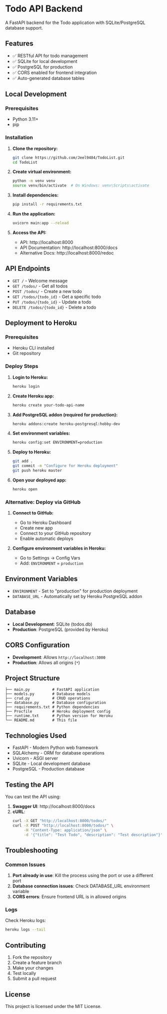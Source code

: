 # Todo API Backend

A FastAPI backend for the Todo application with SQLite/PostgreSQL database support.

## Features

- ✅ RESTful API for todo management
- ✅ SQLite for local development
- ✅ PostgreSQL for production
- ✅ CORS enabled for frontend integration
- ✅ Auto-generated database tables

## Local Development

### Prerequisites

- Python 3.11+
- pip

### Installation

1. **Clone the repository:**
   ```bash
   git clone https://github.com/Jeel9484/TodoList.git
   cd TodoList
   ```

2. **Create virtual environment:**
   ```bash
   python -m venv venv
   source venv/bin/activate  # On Windows: venv\Scripts\activate
   ```

3. **Install dependencies:**
   ```bash
   pip install -r requirements.txt
   ```

4. **Run the application:**
   ```bash
   uvicorn main:app --reload
   ```

5. **Access the API:**
   - API: http://localhost:8000
   - API Documentation: http://localhost:8000/docs
   - Alternative Docs: http://localhost:8000/redoc

## API Endpoints

- `GET /` - Welcome message
- `GET /todos/` - Get all todos
- `POST /todos/` - Create a new todo
- `GET /todos/{todo_id}` - Get a specific todo
- `PUT /todos/{todo_id}` - Update a todo
- `DELETE /todos/{todo_id}` - Delete a todo

## Deployment to Heroku

### Prerequisites

- Heroku CLI installed
- Git repository

### Deploy Steps

1. **Login to Heroku:**
   ```bash
   heroku login
   ```

2. **Create Heroku app:**
   ```bash
   heroku create your-todo-api-name
   ```

3. **Add PostgreSQL addon (required for production):**
   ```bash
   heroku addons:create heroku-postgresql:hobby-dev
   ```

4. **Set environment variables:**
   ```bash
   heroku config:set ENVIRONMENT=production
   ```

5. **Deploy to Heroku:**
   ```bash
   git add .
   git commit -m "Configure for Heroku deployment"
   git push heroku master
   ```

6. **Open your deployed app:**
   ```bash
   heroku open
   ```

### Alternative: Deploy via GitHub

1. **Connect to GitHub:**
   - Go to Heroku Dashboard
   - Create new app
   - Connect to your GitHub repository
   - Enable automatic deploys

2. **Configure environment variables in Heroku:**
   - Go to Settings → Config Vars
   - Add: `ENVIRONMENT` = `production`

## Environment Variables

- `ENVIRONMENT` - Set to "production" for production deployment
- `DATABASE_URL` - Automatically set by Heroku PostgreSQL addon

## Database

- **Local Development**: SQLite (todos.db)
- **Production**: PostgreSQL (provided by Heroku)

## CORS Configuration

- **Development**: Allows `http://localhost:3000`
- **Production**: Allows all origins (`*`)

## Project Structure

```
├── main.py          # FastAPI application
├── models.py        # Database models
├── crud.py          # CRUD operations
├── database.py      # Database configuration
├── requirements.txt # Python dependencies
├── Procfile         # Heroku deployment config
├── runtime.txt      # Python version for Heroku
└── README.md        # This file
```

## Technologies Used

- FastAPI - Modern Python web framework
- SQLAlchemy - ORM for database operations
- Uvicorn - ASGI server
- SQLite - Local development database
- PostgreSQL - Production database

## Testing the API

You can test the API using:

1. **Swagger UI**: http://localhost:8000/docs
2. **cURL**:
   ```bash
   curl -X GET "http://localhost:8000/todos/"
   curl -X POST "http://localhost:8000/todos/" \
        -H "Content-Type: application/json" \
        -d '{"title": "Test Todo", "description": "Test description"}'
   ```

## Troubleshooting

### Common Issues

1. **Port already in use**: Kill the process using the port or use a different port
2. **Database connection issues**: Check DATABASE_URL environment variable
3. **CORS errors**: Ensure frontend URL is in allowed origins

### Logs

Check Heroku logs:
```bash
heroku logs --tail
```

## Contributing

1. Fork the repository
2. Create a feature branch
3. Make your changes
4. Test locally
5. Submit a pull request

## License

This project is licensed under the MIT License.